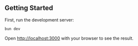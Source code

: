 ## Getting Started
First, run the development server:

```bash
bun dev
```

Open [http://localhost:3000](http://localhost:3000) with your browser to see the result.